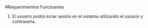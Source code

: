 #Requerimientos Funcioanles
1. El usuario podrá inciar sesión en el sistema utilizando el usuario y contraseña. 